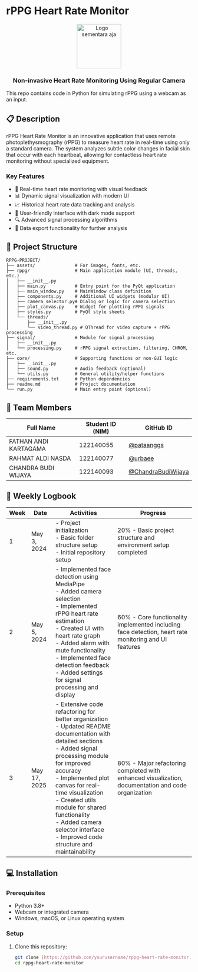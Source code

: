 # rPPG Heart Rate Monitor

<div align="center">
  <img src="https://i.pinimg.com/474x/01/a1/31/01a131f0c5749c9daf0a45fcc7572c2e.jpg" alt="Logo sementara aja" width="120">
  <h3>Non-invasive Heart Rate Monitoring Using Regular Camera</h3>
</div>

This repo contains code in Python for simulating rPPG using a webcam as an input.

## 📋 Description

rPPG Heart Rate Monitor is an innovative application that uses remote photoplethysmography (rPPG) to measure heart rate in real-time using only a standard camera. The system analyzes subtle color changes in facial skin that occur with each heartbeat, allowing for contactless heart rate monitoring without specialized equipment.

### Key Features

- 💓 Real-time heart rate monitoring with visual feedback
- 📊 Dynamic signal visualization with modern UI
- 📈 Historical heart rate data tracking and analysis
- 📱 User-friendly interface with dark mode support
- 🔍 Advanced signal processing algorithms
- 💾 Data export functionality for further analysis

## 📁 Project Structure

```plaintext
RPPG-PROJECT/
├── assets/               # For images, fonts, etc.
├── rppg/                 # Main application module (UI, threads, etc.)
│   ├── __init__.py
│   ├── main.py           # Entry point for the PyQt application
│   ├── main_window.py    # MainWindow class definition
│   ├── components.py     # Additional UI widgets (modular UI)
│   ├── camera_selector.py# Dialog or logic for camera selection
│   ├── plot_canvas.py    # Widget for plotting rPPG signals
│   ├── styles.py         # PyQt style sheets
│   └── threads/
│       ├── __init__.py
│       └── video_thread.py # QThread for video capture + rPPG processing
├── signal/               # Module for signal processing
│   ├── __init__.py
│   └── processing.py     # rPPG signal extraction, filtering, CHROM, etc.
├── core/                 # Supporting functions or non-GUI logic
│   ├── __init__.py
│   ├── sound.py          # Audio feedback (optional)
│   └── utils.py          # General utility/helper functions
├── requirements.txt      # Python dependencies
├── readme.md             # Project documentation
└── run.py                # Main entry point (optional)
```


## 👥 Team Members

| Full Name           | Student ID (NIM) | GitHub ID         |
|---------------------|------------------|-------------------|
| FATHAN ANDI KARTAGAMA | 122140055        | [@pataanggs](https://github.com/pataanggs)     |
| RAHMAT ALDI NASDA   | 122140077        | [@urbaee](https://github.com/urbaee)         |
| CHANDRA BUDI WIJAYA | 122140093        | [@ChandraBudiWijaya](https://github.com/ChandraBudiWijaya) |

## 📝 Weekly Logbook

| Week | Date        | Activities                                                                                                                                                                                                                                                                                                                                | Progress                                                              |
|------|-------------|-------------------------------------------------------------------------------------------------------------------------------------------------------------------------------------------------------------------------------------------------------------------------------------------------------------------------------------------|-----------------------------------------------------------------------|
| 1    | May 3, 2024 | - Project initialization<br>- Basic folder structure setup<br>- Initial repository setup                                                                                                                                                                                                                                                  | 20% - Basic project structure and environment setup completed         |
| 2    | May 5, 2024 | - Implemented face detection using MediaPipe<br>- Added camera selection<br>- Implemented rPPG heart rate estimation<br>- Created UI with heart rate graph<br>- Added alarm with mute functionality<br>- Implemented face detection feedback<br>- Added settings for signal processing and display                                     | 60% - Core functionality implemented including face detection, heart rate monitoring and UI features |
| 3    | May 17, 2025 | - Extensive code refactoring for better organization<br>- Updated README documentation with detailed sections<br>- Added signal processing module for improved accuracy<br>- Implemented plot canvas for real-time visualization<br>- Created utils module for shared functionality<br>- Added camera selector interface<br>- Improved code structure and maintainability | 80% - Major refactoring completed with enhanced visualization, documentation and code organization |

## 💻 Installation

### Prerequisites
- Python 3.8+
- Webcam or integrated camera
- Windows, macOS, or Linux operating system

### Setup
1. Clone this repository:
   ```bash
   git clone [https://github.com/yourusername/rppg-heart-rate-monitor.git](https://github.com/yourusername/rppg-heart-rate-monitor.git)
   cd rppg-heart-rate-monitor